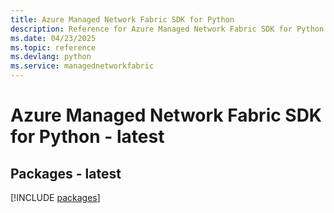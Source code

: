 ```yaml
---
title: Azure Managed Network Fabric SDK for Python
description: Reference for Azure Managed Network Fabric SDK for Python
ms.date: 04/23/2025
ms.topic: reference
ms.devlang: python
ms.service: managednetworkfabric
---
```

# Azure Managed Network Fabric SDK for Python - latest
## Packages - latest
[!INCLUDE [packages](managed-network-fabric-index.md)]